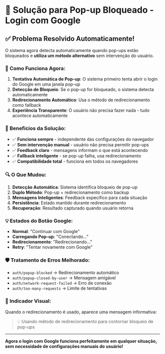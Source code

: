 # 🔧 Solução para Pop-up Bloqueado - Login com Google

## ✅ **Problema Resolvido Automaticamente!**

O sistema agora detecta automaticamente quando pop-ups estão bloqueados e **utiliza um método alternativo** sem intervenção do usuário.

### 🚀 **Como Funciona Agora:**

1. **Tentativa Automática de Pop-up**: O sistema primeiro tenta abrir o login do Google em uma janela pop-up
2. **Detecção de Bloqueio**: Se o pop-up for bloqueado, o sistema detecta automaticamente
3. **Redirecionamento Automático**: Usa o método de redirecionamento como fallback
4. **Experiência Transparente**: O usuário não precisa fazer nada - tudo acontece automaticamente

### 🎯 **Benefícios da Solução:**

- ✅ **Funciona sempre** - independente das configurações do navegador
- ✅ **Sem intervenção manual** - usuário não precisa permitir pop-ups
- ✅ **Feedback claro** - mensagens informam o que está acontecendo
- ✅ **Fallback inteligente** - se pop-up falha, usa redirecionamento
- ✅ **Compatibilidade total** - funciona em todos os navegadores

### 🔍 **O Que Mudou:**

1. **Detecção Automática**: Sistema identifica bloqueio de pop-up
2. **Duplo Método**: Pop-up + redirecionamento como backup
3. **Mensagens Inteligentes**: Feedback específico para cada situação
4. **Persistência**: Estado mantido durante redirecionamento
5. **Recuperação**: Resultado capturado quando usuário retorna

### 💡 **Estados do Botão Google:**

- **Normal**: "Continuar com Google"
- **Carregando Pop-up**: "Conectando..."
- **Redirecionamento**: "Redirecionando..."
- **Retry**: "Tentar novamente com Google"

### 🛡️ **Tratamento de Erros Melhorado:**

- `auth/popup-blocked` → Redirecionamento automático
- `auth/popup-closed-by-user` → Mensagem amigável
- `auth/network-request-failed` → Erro de conexão
- `auth/too-many-requests` → Limite de tentativas

### 🎨 **Indicador Visual:**

Quando o redirecionamento é usado, aparece uma mensagem informativa:
> 💡 Usando método de redirecionamento para contornar bloqueio de pop-ups

---

**Agora o login com Google funciona perfeitamente em qualquer situação, sem necessidade de configurações manuais do usuário!**
